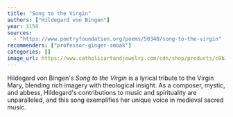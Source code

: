 ```yaml
---
title: "Song to the Virgin"
authors: ["Hildegard von Bingen"]
year: 1150
sources:
  - "https://www.poetryfoundation.org/poems/50340/song-to-the-virgin"
recommenders: ["professor-ginger-smoak"]
categories: []
image_url: https://www.catholicartandjewelry.com/cdn/shop/products/c0b15044-39e9-50e2-a873-835bd335e55b.jpg?v=1667251127&width=1946
---
```


Hildegard von Bingen's *Song to the Virgin* is a lyrical tribute to the Virgin Mary, blending rich imagery with theological insight. As a composer, mystic, and abbess, Hildegard's contributions to music and spirituality are unparalleled, and this song exemplifies her unique voice in medieval sacred music.
